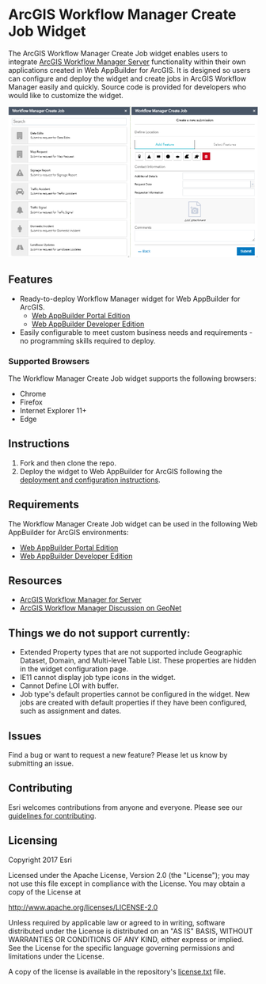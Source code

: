 # ArcGIS Workflow Manager Create Job Widget

The ArcGIS Workflow Manager Create Job widget enables users to integrate [ArcGIS Workflow Manager Server](http://server.arcgis.com/en/workflow-manager) functionality within 
their own applications created in Web AppBuilder for ArcGIS. It is designed so users can configure 
and deploy the widget and create jobs in ArcGIS Workflow Manager easily and quickly. Source code is provided for 
developers who would like to customize the widget.

![App](create-job-widget.png)

## Features
* Ready-to-deploy Workflow Manager widget for Web AppBuilder for ArcGIS.
  * [Web AppBuilder Portal Edition](http://server.arcgis.com/en/portal/latest/use/welcome.htm)
  * [Web AppBuilder Developer Edition](https://developers.arcgis.com/web-appbuilder/)
* Easily configurable to meet custom business needs and requirements - no programming skills required to deploy.
 
### Supported Browsers

The Workflow Manager Create Job widget supports the following browsers:
* Chrome
* Firefox
* Internet Explorer 11+
* Edge

## Instructions

1. Fork and then clone the repo. 
2. Deploy the widget to Web AppBuilder for ArcGIS following the 
[deployment and configuration instructions](README_CONFIG.md).

## Requirements

The Workflow Manager Create Job widget can be used in the following Web AppBuilder for ArcGIS environments:
* [Web AppBuilder Portal Edition](http://server.arcgis.com/en/portal/latest/use/welcome.htm)
* [Web AppBuilder Developer Edition](https://developers.arcgis.com/web-appbuilder/)

## Resources

* [ArcGIS Workflow Manager for Server](https://server.arcgis.com/en/workflow-manager)
* [ArcGIS Workflow Manager Discussion on GeoNet](https://geonet.esri.com/community/gis/solutions/workflow-manager)

## Things we do not support currently:

* Extended Property types that are not supported include Geographic Dataset, Domain, and Multi-level Table List. These properties are hidden in the widget configuration page.
* IE11 cannot display job type icons in the widget.
* Cannot Define LOI with buffer.
* Job type's default properties cannot be configured in the widget. New jobs are created with default properties if they have been configured, such as assignment and dates. 

## Issues

Find a bug or want to request a new feature?  Please let us know by submitting an issue.

## Contributing

Esri welcomes contributions from anyone and everyone. Please see our [guidelines for contributing](https://github.com/esri/contributing).

## Licensing
Copyright 2017 Esri

Licensed under the Apache License, Version 2.0 (the "License");
you may not use this file except in compliance with the License.
You may obtain a copy of the License at

   http://www.apache.org/licenses/LICENSE-2.0

Unless required by applicable law or agreed to in writing, software
distributed under the License is distributed on an "AS IS" BASIS,
WITHOUT WARRANTIES OR CONDITIONS OF ANY KIND, either express or implied.
See the License for the specific language governing permissions and
limitations under the License.

A copy of the license is available in the repository's [license.txt]( https://raw.github.com/Esri/quickstart-map-js/master/license.txt) file.

